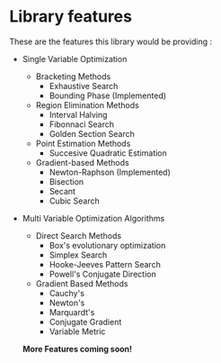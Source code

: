 # Library features

These are the features this library would be providing :

- Single Variable Optimization
  - Bracketing Methods
    - Exhaustive Search
    - Bounding Phase (Implemented)
  - Region Elimination Methods
    - Interval Halving
    - Fibonnaci Search
    - Golden Section Search
  - Point Estimation Methods
    - Succesive Quadratic Estimation
  - Gradient-based Methods
    - Newton-Raphson (Implemented)
    - Bisection
    - Secant
    - Cubic Search

- Multi Variable Optimization Algorithms
  - Direct Search Methods
    - Box's evolutionary optimization
    - Simplex Search
    - Hooke-Jeeves Pattern Search
    - Powell's Conjugate Direction
  - Gradient Based Methods
    - Cauchy's
    - Newton's
    - Marquardt's
    - Conjugate Gradient
    - Variable Metric
    
  **More Features coming soon!**
    
